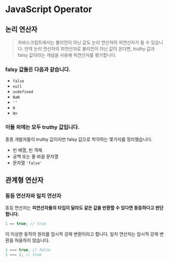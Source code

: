# JavaScript Operator

## 논리 연산자

> 자바스크립트에서는 불리언이 아닌 값도 논리 연산자의 피연산자가 될 수 있습니다.
> 만약 논리 연산자의 피연산자로 불리언이 아닌 값이 온다면, truthy 값과 falsy 값이라는 개념을 사용해 피연산자를 평가합니다.

### falsy 값들은 다음과 같습니다.

- `false`
- `null`
- `undefined`
- `NaN`
- `''`
- `0`
- `0n`

### 이들 외에는 모두 truthy 값입니다.

종종 개발자들이 truthy 값이지만 falsy 값으로 착각하는 몇가지를 정리했습니다.

- 빈 배열, 빈 객체
- 공백 또는 줄 바꿈 문자열
- 문자열 `'false'`

## 관계형 연산자

### 동등 연산자와 일치 연산자

동등 연산자는 **피연산자들의 타입이 달라도 같은 값을 반환할 수 있다면 동등하다고 판단합니다.**
```javascript
1 == true; // true
```
이 이상한 동작의 원리를 암시적 강제 변환이라고 합니다. 일치 연산자는 암시적 강제 변환을 허용하지 않습니다.
```javascript
1 === true; // false
1 === 1; // true
```